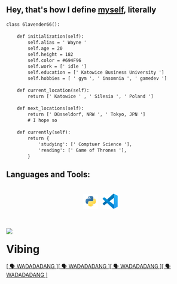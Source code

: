 
## Hey, that's how I define [myself](https://github.com/6lavender66), literally


    class 6lavender66():

        def initialization(self):
            self.alias = ' Wayne '
            self.age = 20
            self.height = 182 
            self.color = #694F96
            self.work = [' idle ']
            self.education = [' Katowice Business University ']
            self.hobbies = [ ' gym ', ' insomnia ', ' gamedev ']

        def current_location(self):
            return [' Katowice ' , ' Silesia ', ' Poland ']

        def next_locations(self):
            return [' Düsseldorf, NRW ', ' Tokyo, JPN ']
            # I hope so 

        def currently(self):
            return {
                'studying': [' Comptuer Science '],
                'reading': [' Game of Thrones '],
            }



## Languages and Tools:
<p align="center"><br>
<img src="https://raw.githubusercontent.com/github/explore/80688e429a7d4ef2fca1e82350fe8e3517d3494d/topics/python/python.png" alt="Python" height="40" style="vertical-align:top; margin:4px">
<img src="https://raw.githubusercontent.com/github/explore/80688e429a7d4ef2fca1e82350fe8e3517d3494d/topics/visual-studio-code/visual-studio-code.png" alt="VS Code" height="40" style="vertical-align:top; margin:4px">
</p>

<br>
<br>


    
<img align="left" width="200" src="https://tenor.com/pl/view/ui-shigure-ui-chan-shigure-ui-%E3%81%97%E3%81%90%E3%82%8C%E3%81%86%E3%81%84-virtual-youtuber-gif-6376915782422040618.gif" />

# Vibing

[[ 🗣 WADADADANG ]](https://www.youtube.com/watch?v=XuhBCX9oS3A)[[ 🗣 WADADADANG ]](https://www.youtube.com/watch?v=XuhBCX9oS3A)[[ 🗣 WADADADANG ]](https://www.youtube.com/watch?v=XuhBCX9oS3A)[[ 🗣 WADADADANG ]](https://www.youtube.com/watch?v=XuhBCX9oS3A)



